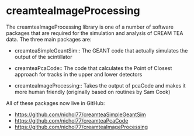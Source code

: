 # creamteaImageProcessing

The creamteaImageProcessing library is one of a number of software packages that are required for the simulation and analysis of CREAM TEA data. The three main packages are:
* creamteaSimpleGeantSim:: The GEANT code that actually simulates the output of the scintillator

* creamteaPcaCode:: The code that calculates the Point of Closest approach for tracks in the upper and lower detectors

* creamteaImageProcessing:: Takes the output of pcaCode and makes it more human friendly (originally based on routines by Sam Cook)

All of these packages now live in GitHub:
* https://github.com/nichol77/creamteaSimpleGeantSim
* https://github.com/nichol77/creamteaPcaCode
* https://github.com/nichol77/creamteaImageProcessing

